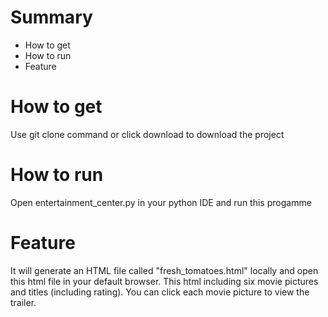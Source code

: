 # Summary
* How to get
* How to run
* Feature

# How to get
Use git clone command or click download to download the project

# How to run
Open entertainment_center.py in your python IDE and run this progamme

# Feature
It will generate an HTML file called "fresh_tomatoes.html" locally and open this html file in your default browser.
This html including six movie pictures and titles (including rating). You can click each movie picture to view the trailer.
